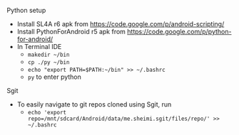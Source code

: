 Python setup

- Install SL4A r6 apk from https://code.google.com/p/android-scripting/
- Install PythonForAndroid r5 apk from https://code.google.com/p/python-for-android/
- In Terminal IDE
  - `makedir ~/bin`
  - `cp ./py ~/bin`
  - `echo "export PATH=$PATH:~/bin" >> ~/.bashrc`
  - `py` to enter python

Sgit

- To easily navigate to git repos cloned using Sgit, run   
  - `echo 'export repo=/mnt/sdcard/Android/data/me.sheimi.sgit/files/repo/' >> ~/.bashrc`